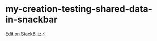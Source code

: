 # my-creation-testing-shared-data-in-snackbar

[Edit on StackBlitz ⚡️](https://stackblitz.com/edit/angular-gqjdqr)